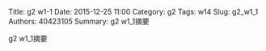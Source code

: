 Title: g2 w1-1
Date: 2015-12-25 11:00
Category: g2
Tags: w14
Slug: g2_w1_1
Authors: 40423105
Summary: g2 w1_1摘要

g2 w1_1摘要




